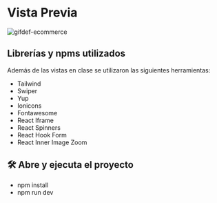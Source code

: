 
# Vista Previa

![gifdef-ecommerce](https://github.com/LeonelStanton/EntregaFinalStanton/assets/117367216/0a17aea9-1e8f-459b-a974-47bbb329781d)


## Librerías y npms utilizados

 Además de las vistas en clase se utilizaron las siguientes herramientas:

* Tailwind
* Swiper
* Yup
* Ionicons
* Fontawesome
* React Iframe
* React Spinners
* React Hook Form
* React Inner Image Zoom

## 🛠️ Abre y ejecuta el proyecto

- npm install
- npm run dev
